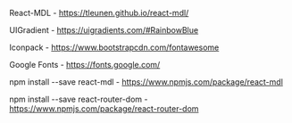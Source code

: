 React-MDL - https://tleunen.github.io/react-mdl/

UIGradient - https://uigradients.com/#RainbowBlue

Iconpack - https://www.bootstrapcdn.com/fontawesome

Google Fonts - https://fonts.google.com/

npm install --save react-mdl - https://www.npmjs.com/package/react-mdl

npm install --save react-router-dom - https://www.npmjs.com/package/react-router-dom

